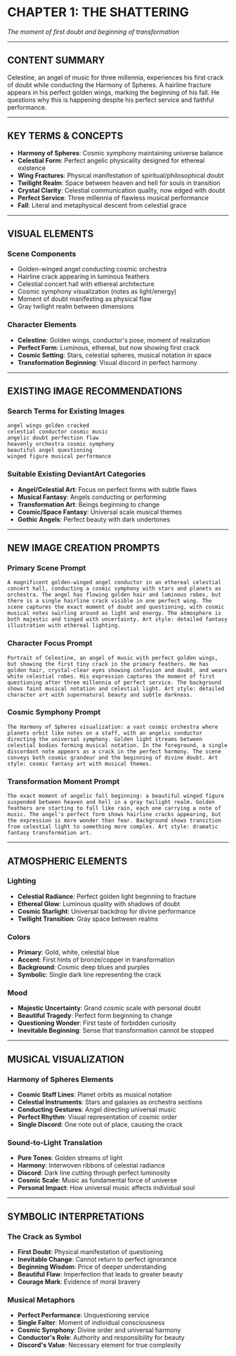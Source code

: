 # CHAPTER 1: THE SHATTERING
*The moment of first doubt and beginning of transformation*

---

## CONTENT SUMMARY
Celestine, an angel of music for three millennia, experiences his first crack of doubt while conducting the Harmony of Spheres. A hairline fracture appears in his perfect golden wings, marking the beginning of his fall. He questions why this is happening despite his perfect service and faithful performance.

---

## KEY TERMS & CONCEPTS
- **Harmony of Spheres**: Cosmic symphony maintaining universe balance
- **Celestial Form**: Perfect angelic physicality designed for ethereal existence
- **Wing Fractures**: Physical manifestation of spiritual/philosophical doubt
- **Twilight Realm**: Space between heaven and hell for souls in transition
- **Crystal Clarity**: Celestial communication quality, now edged with doubt
- **Perfect Service**: Three millennia of flawless musical performance
- **Fall**: Literal and metaphysical descent from celestial grace

---

## VISUAL ELEMENTS

### Scene Components
- Golden-winged angel conducting cosmic orchestra
- Hairline crack appearing in luminous feathers
- Celestial concert hall with ethereal architecture
- Cosmic symphony visualization (notes as light/energy)
- Moment of doubt manifesting as physical flaw
- Gray twilight realm between dimensions

### Character Elements
- **Celestine**: Golden wings, conductor's pose, moment of realization
- **Perfect Form**: Luminous, ethereal, but now showing first crack
- **Cosmic Setting**: Stars, celestial spheres, musical notation in space
- **Transformation Beginning**: Visual discord in perfect harmony

---

## EXISTING IMAGE RECOMMENDATIONS

### Search Terms for Existing Images
```
angel wings golden cracked
celestial conductor cosmic music
angelic doubt perfection flaw
heavenly orchestra cosmic symphony
beautiful angel questioning
winged figure musical performance
```

### Suitable Existing DeviantArt Categories
- **Angel/Celestial Art**: Focus on perfect forms with subtle flaws
- **Musical Fantasy**: Angels conducting or performing
- **Transformation Art**: Beings beginning to change
- **Cosmic/Space Fantasy**: Universal scale musical themes
- **Gothic Angels**: Perfect beauty with dark undertones

---

## NEW IMAGE CREATION PROMPTS

### Primary Scene Prompt
```
A magnificent golden-winged angel conductor in an ethereal celestial concert hall, conducting a cosmic symphony with stars and planets as orchestra. The angel has flowing golden hair and luminous robes, but there is a single hairline crack visible in one perfect wing. The scene captures the exact moment of doubt and questioning, with cosmic musical notes swirling around as light and energy. The atmosphere is both majestic and tinged with uncertainty. Art style: detailed fantasy illustration with ethereal lighting.
```

### Character Focus Prompt
```
Portrait of Celestine, an angel of music with perfect golden wings, but showing the first tiny crack in the primary feathers. He has golden hair, crystal-clear eyes showing confusion and doubt, and wears white celestial robes. His expression captures the moment of first questioning after three millennia of perfect service. The background shows faint musical notation and celestial light. Art style: detailed character art with supernatural beauty and subtle darkness.
```

### Cosmic Symphony Prompt
```
The Harmony of Spheres visualization: a vast cosmic orchestra where planets orbit like notes on a staff, with an angelic conductor directing the universal symphony. Golden light streams between celestial bodies forming musical notation. In the foreground, a single discordant note appears as a crack in the perfect harmony. The scene conveys both cosmic grandeur and the beginning of divine doubt. Art style: cosmic fantasy art with musical themes.
```

### Transformation Moment Prompt
```
The exact moment of angelic fall beginning: a beautiful winged figure suspended between heaven and hell in a gray twilight realm. Golden feathers are starting to fall like rain, each one carrying a note of music. The angel's perfect form shows hairline cracks appearing, but the expression is more wonder than fear. Background shows transition from celestial light to something more complex. Art style: dramatic fantasy transformation art.
```

---

## ATMOSPHERIC ELEMENTS

### Lighting
- **Celestial Radiance**: Perfect golden light beginning to fracture
- **Ethereal Glow**: Luminous quality with shadows of doubt
- **Cosmic Starlight**: Universal backdrop for divine performance
- **Twilight Transition**: Gray space between realms

### Colors
- **Primary**: Gold, white, celestial blue
- **Accent**: First hints of bronze/copper in transformation
- **Background**: Cosmic deep blues and purples
- **Symbolic**: Single dark line representing the crack

### Mood
- **Majestic Uncertainty**: Grand cosmic scale with personal doubt
- **Beautiful Tragedy**: Perfect form beginning to change
- **Questioning Wonder**: First taste of forbidden curiosity
- **Inevitable Beginning**: Sense that transformation cannot be stopped

---

## MUSICAL VISUALIZATION

### Harmony of Spheres Elements
- **Cosmic Staff Lines**: Planet orbits as musical notation
- **Celestial Instruments**: Stars and galaxies as orchestra sections
- **Conducting Gestures**: Angel directing universal music
- **Perfect Rhythm**: Visual representation of cosmic order
- **Single Discord**: One note out of place, causing the crack

### Sound-to-Light Translation
- **Pure Tones**: Golden streams of light
- **Harmony**: Interwoven ribbons of celestial radiance
- **Discord**: Dark line cutting through perfect luminosity
- **Cosmic Scale**: Music as fundamental force of universe
- **Personal Impact**: How universal music affects individual soul

---

## SYMBOLIC INTERPRETATIONS

### The Crack as Symbol
- **First Doubt**: Physical manifestation of questioning
- **Inevitable Change**: Cannot return to perfect ignorance
- **Beginning Wisdom**: Price of deeper understanding
- **Beautiful Flaw**: Imperfection that leads to greater beauty
- **Courage Mark**: Evidence of moral bravery

### Musical Metaphors
- **Perfect Performance**: Unquestioning service
- **Single Falter**: Moment of individual consciousness
- **Cosmic Symphony**: Divine order and universal harmony
- **Conductor's Role**: Authority and responsibility for beauty
- **Discord's Value**: Necessary element for true complexity
